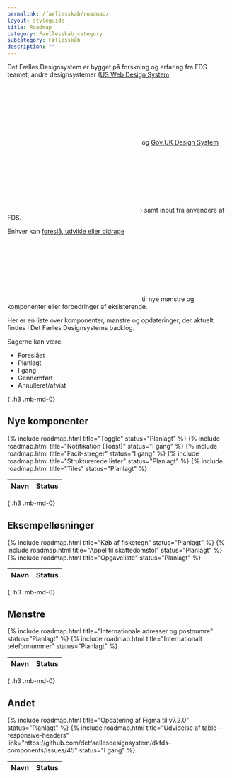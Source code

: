 ```yaml
---
permalink: /faellesskab/roadmap/
layout: styleguide
title: Roadmap
category: Faellesskab_category
subcategory: Fællesskab
description: ""
---
```



Det Fælles Designsystem er bygget på forskning og erfaring fra FDS-teamet, andre designsystemer (<a href="https://designsystem.digital.gov/" class="icon-link">US Web Design System<svg class="icon-svg" focusable="false" aria-hidden="true"><use xlink:href="#open-in-new"></use></svg></a> og <a href="https://design-system.service.gov.uk/" class="icon-link">Gov.UK Design System<svg class="icon-svg" focusable="false" aria-hidden="true"><use xlink:href="#open-in-new"></use></svg></a>) samt input fra anvendere af FDS.

Enhver kan <a href="https://github.com/detfaellesdesignsystem/dkfds-components/issues" class="icon-link" title="Opret et issue i Github eller lav en pull request, hvis du vil bidrage med kode">foreslå, udvikle eller bidrage<svg class="icon-svg" focusable="false" aria-hidden="true"><use xlink:href="#open-in-new"></use></svg></a> til nye mønstre og komponenter eller forbedringer af eksisterende.

Her er en liste over komponenter, mønstre og opdateringer, der aktuelt findes i Det Fælles Designsystems backlog.

Sagerne kan være:

- <span class="small-text uppercase weight-semibold">Foreslået</span>
- <span class="badge badge-small badge-info">Planlagt</span>
- <span class="badge badge-small badge-warning">I gang</span>
- <span class="badge badge-small badge-success">Gennemført</span>
- <span class="badge badge-small badge-error">Annulleret/afvist</span>

{:.h3 .mb-md-0}
## Nye komponenter
<table class="table table--borderless table--compact table-sm-responsive-headers">
    <thead>
    <tr><th><span class="sr-only">Navn</span></th><th class="align-text-sm-right">Status</th></tr>
    </thead>
    <tbody>
        {% include roadmap.html title="Toggle" status="Planlagt" %}
        {% include roadmap.html title="Notifikation (Toast)" status="I gang" %}
        {% include roadmap.html title="Facit-streger" status="I gang" %}
        {% include roadmap.html title="Strukturerede lister" status="Planlagt" %}
        {% include roadmap.html title="Tiles" status="Planlagt" %}
    </tbody>
</table>

{:.h3 .mb-md-0}
## Eksempelløsninger
<table class="table table--borderless table--compact table-sm-responsive-headers">
    <thead>
    <tr><th><span class="sr-only">Navn</span></th><th class="align-text-sm-right">Status</th></tr>
    </thead>
    <tbody>
        {% include roadmap.html title="Køb af fisketegn" status="Planlagt" %}
        {% include roadmap.html title="Appel til skattedomstol" status="Planlagt" %}
        {% include roadmap.html title="Opgaveliste" status="Planlagt" %}
    </tbody>
</table>

{:.h3 .mb-md-0}
## Mønstre
<table class="table table--borderless table--compact table-sm-responsive-headers">
    <thead>
    <tr><th><span class="sr-only">Navn</span></th><th class="align-text-sm-right">Status</th></tr>
    </thead>
    <tbody>
        {% include roadmap.html title="Internationale adresser og postnumre" status="Planlagt" %}
        {% include roadmap.html title="Internationalt telefonnummer" status="Planlagt" %}
    </tbody>
</table>

{:.h3 .mb-md-0}
## Andet
<table class="table table--borderless table--compact table-sm-responsive-headers">
    <thead>
    <tr><th><span class="sr-only">Navn</span></th><th class="align-text-sm-right">Status</th></tr>
    </thead>
    <tbody>
        {% include roadmap.html title="Opdatering af Figma til v7.2.0" status="Planlagt" %}
        {% include roadmap.html title="Udvidelse af table--responsive-headers" link="https://github.com/detfaellesdesignsystem/dkfds-components/issues/45" status="I gang" %}
    </tbody>
</table>